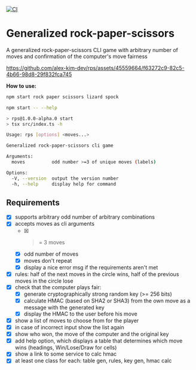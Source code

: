 [![CI](https://github.com/alex-kim-dev/rps/actions/workflows/ci.yml/badge.svg)](https://github.com/alex-kim-dev/rps/actions/workflows/ci.yml)

# Generalized rock-paper-scissors

A generalized rock-paper-scissors CLI game with arbitrary number of moves and confirmation of the computer's move fairness

https://github.com/alex-kim-dev/rps/assets/45559664/f63272c9-82c5-4b66-98d8-29f832fca745

**How to use:**

```sh
npm start rock paper scissors lizard spock
```

```sh
npm start -- --help

> rps@1.0.0-alpha.0 start
> tsx src/index.ts -h

Usage: rps [options] <moves...>

Generalized rock-paper-scissors cli game

Arguments:
  moves          odd number >=3 of unique moves (labels)

Options:
  -V, --version  output the version number
  -h, --help     display help for command
```

## Requirements

- [x] supports arbitrary odd number of arbitrary combinations
- [x] accepts moves as cli arguments
  - [x] > = 3 moves
  - [x] odd number of moves
  - [x] moves don't repeat
  - [x] display a nice error msg if the requirements aren't met
- [x] rules: half of the next moves in the circle wins, half of the previous moves in the circle lose
- [x] check that the computer plays fair:
  - [x] generate cryptographically strong random key (>= 256 bits)
  - [x] calculate HMAC (based on SHA2 or SHA3) from the own move as a message with the generated key
  - [x] display the HMAC to the user before his move
- [x] show a list of moves to choose from for the player
- [x] in case of incorrect input show the list again
- [x] show who won, the move of the computer and the original key
- [x] add help option, which displays a table that determines which move wins (headings, Win/Lose/Draw for cells)
- [x] show a link to some service to calc hmac
- [x] at least one class for each: table gen, rules, key gen, hmac calc
